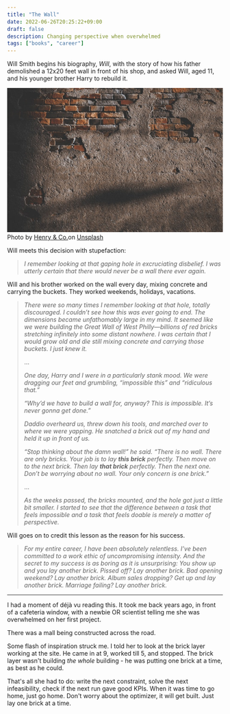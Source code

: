 ```yaml
---
title: "The Wall"
date: 2022-06-26T20:25:22+09:00
draft: false
description: Changing perspective when overwhelmed
tags: ["books", "career"]
---
```

  
Will Smith begins his biography, *Will*, with the story of how his father demolished a 12x20 feet wall in front of his shop, and asked Will, aged 11, and his younger brother Harry to rebuild it.

![Brick wall](henry-co-M3KfixgdCko-unsplash.jpg)
Photo by [Henry & Co.](https://unsplash.com/@hngstrm?utm_source=unsplash&utm_medium=referral&utm_content=creditCopyText")on [Unsplash](https://unsplash.com/s/photos/brick-wall?utm_source=unsplash&utm_medium=referral&utm_content=creditCopyText)


Will meets this decision with stupefaction:

> *I remember looking at that gaping hole in excruciating disbelief. I was utterly certain that there would never be a wall there ever again.*

Will and his brother worked on the wall every day, mixing concrete and carrying the buckets. They worked weekends, holidays, vacations.

> *There were so many times I remember looking at that hole, totally discouraged. I couldn’t see how this was ever going to end. The dimensions became unfathomably large in my mind. It seemed like we were building the Great Wall of West Philly—billions of red bricks stretching infinitely into some distant nowhere. I was certain that I would grow old and die still mixing concrete and carrying those buckets. I just knew it.* 
> 
> ...
> 
> *One day, Harry and I were in a particularly stank mood. We were dragging our feet and grumbling, “impossible this” and “ridiculous that.”* 
> 
> *“Why’d we have to build a wall for, anyway? This is impossible. It’s never gonna get done.”* 
> 
> *Daddio overheard us, threw down his tools, and marched over to where we were yapping. He snatched a brick out of my hand and held it up in front of us.* 
> 
> *“Stop thinking about the damn wall!” he said. “There is no wall. There are only bricks. Your job is to lay __this brick__ perfectly. Then move on to the next brick. Then lay __that brick__ perfectly. Then the next one. Don’t be worrying about no wall. Your only concern is one brick.”* 
> 
> ...
> 
> *As the weeks passed, the bricks mounted, and the hole got just a little bit smaller. I started to see that the difference between a task that feels impossible and a task that feels doable is merely a matter of perspective.* 

Will goes on to credit this lesson as the reason for his success.

> *For my entire career, I have been absolutely relentless. I’ve been committed to a work ethic of uncompromising intensity. And the secret to my success is as boring as it is unsurprising: You show up and you lay another brick. Pissed off? Lay another brick. Bad opening weekend? Lay another brick. Album sales dropping? Get up and lay another brick. Marriage failing? Lay another brick.*


---
I had a moment of déjà vu reading this. It took me back years ago, in front of a cafeteria window, with a newbie OR scientist telling me she was overwhelmed on her first project. 

There was a mall being constructed across the road.

Some flash of inspiration struck me. I told her to look at the brick layer working at the site. He came in at 9, worked till 5, and stopped. The brick layer wasn't building *the whole* building - he was putting one brick at a time, as best as he could.

That's all she had to do: write the next constraint, solve the next infeasibility, check if the next run gave good KPIs. When it was time to go home, just go home. Don't worry about the optimizer, it will get built. Just lay one brick at a time.



